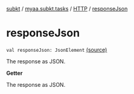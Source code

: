 [subkt](../../index.md) / [myaa.subkt.tasks](../index.md) / [HTTP](index.md) / [responseJson](./response-json.md)

# responseJson

`val responseJson: JsonElement` [(source)](https://github.com/Myaamori/SubKt/blob/0.1.8/src/main/kotlin/myaa/subkt/tasks/tasks.kt#L1469)

The response as JSON.

**Getter**

The response as JSON.

